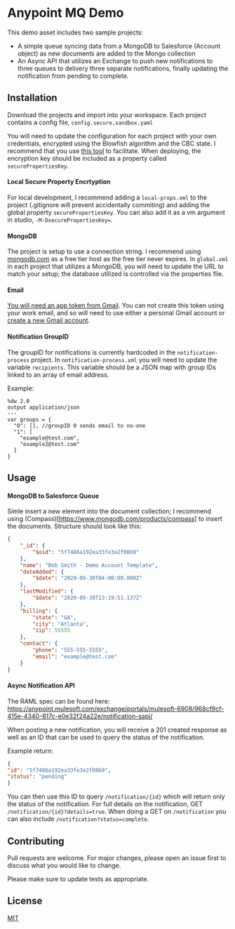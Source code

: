 # Anypoint MQ Demo

This demo asset includes two sample projects:
* A simple queue syncing data from a MongoDB to Salesforce (Account object) as new documents are added to the Mongo collection
* An Async API that utilizes an Exchange to push new notifications to three queues to delivery three separate notifications, finally updating the notification from pending to complete.



## Installation

Download the projects and import into your workspace. Each project contains a config file, `config.secure.sandbox.yaml`

You will need to update the configuration for each project with your own credentials, encrypted using the Blowfish algorithm and the CBC state. I recommend that you use [this tool](https://secure-properties-api.us-e1.cloudhub.io/) to facilitate. When deploying, the encryption key should be included as a property called `securePropertiesKey`.

#### Local Secure Property Encrtyption
For local development, I recommend adding a `local-props.xml` to the project (.gitignore will prevent accidentally commiting) and adding the global property `securePropertiesKey`. You can also add it as a vm argument in studio, `-M-DsecurePropertiesKey=`.

#### MongoDB
The project is setup to use a connection string. I recommend using [mongodb.com](https://mongodb.com) as a free tier host as the free tier never expires.
In `global.xml` in each project that utilizes a MongoDB, you will need to update the URL to match your setup; the database utilized is controlled via the properties file.

#### Email
[You will need an app token from Gmail](https://support.google.com/mail/answer/185833?hl=en). You can not create this token using your work email, and so will need to use either a personal Gmail account or [create a new Gmail account](https://accounts.google.com/signup).

#### Notification GroupID

The groupID for notifications is currently hardcoded in the `notification-process` project. In `notification-process.xml` you will need to update the variable `recipients`. This variable should be a JSON map with group IDs linked to an array of email address.

Example:

```dataweave
%dw 2.0
output application/json
---
var groups = {
  "0": [], //groupID 0 sends email to no-one
  "1": [
    "example@test.com",
    "example2@test.com"
  ]
}
```

## Usage

#### MongoDB to Salesforce Queue

Simle insert a new element into the document collection; I recommend using (Compass)[https://www.mongodb.com/products/compass] to insert the documents. Structure should look like this:

```JSON
{
    "_id": {
        "$oid": "5f7486a192ea33fe3e2f08b9"
    },
    "name": "Bob Smith - Demo Account Template",
    "dateAdded": {
        "$date": "2020-09-30T04:00:00.000Z"
    },
    "lastModified": {
        "$date": "2020-09-30T13:19:51.137Z"
    },
    "billing": {
        "state": "GA",
        "city": "Atlanta",
        "zip": 55555
    },
    "contact": {
        "phone": "555-555-5555",
        "email": "example@test.com"
    }
}
```

#### Async Notification API

The RAML spec can be found here: https://anypoint.mulesoft.com/exchange/portals/mulesoft-6908/968cf9cf-415e-4340-817c-e0e32f24a22e/notification-sapi/

When posting a new notification, you will receive a 201 created response as well as an ID that can be used to query the status of the notification.

Example return:

```JSON
{
"id": "5f7486a192ea33fe3e2f08b9",
"status": "pending"
}
```

You can then use this ID to query `/notification/{id}` which will return only the status of the notification. For full details on the notification, GET `/notification/{id}?details=true`. When doing a GET on `/notification` you can also include `/notification?status=complete`.

## Contributing
Pull requests are welcome. For major changes, please open an issue first to discuss what you would like to change.

Please make sure to update tests as appropriate.

## License
[MIT](https://choosealicense.com/licenses/mit/)
